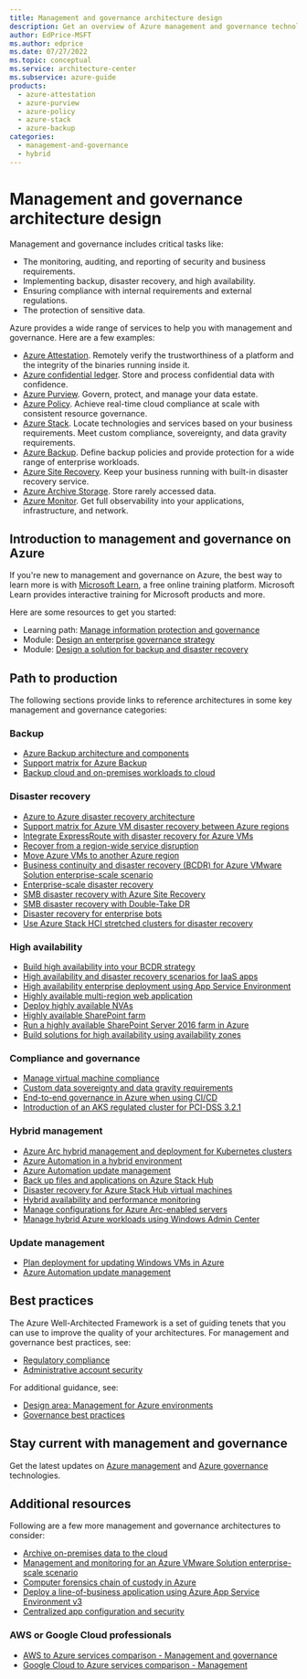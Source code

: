 ```yaml
---
title: Management and governance architecture design
description: Get an overview of Azure management and governance technologies, guidance offerings, solution ideas, and reference architectures.
author: EdPrice-MSFT
ms.author: edprice
ms.date: 07/27/2022
ms.topic: conceptual
ms.service: architecture-center
ms.subservice: azure-guide
products:
  - azure-attestation
  - azure-purview
  - azure-policy
  - azure-stack
  - azure-backup
categories:
  - management-and-governance
  - hybrid
---
```


# Management and governance architecture design

Management and governance includes critical tasks like: 
- The monitoring, auditing, and reporting of security and business requirements. 
- Implementing backup, disaster recovery, and high availability.
- Ensuring compliance with internal requirements and external regulations.
- The protection of sensitive data.

Azure provides a wide range of services to help you with management and governance. Here are a few examples:  

- [Azure Attestation](https://azure.microsoft.com/services/azure-attestation). Remotely verify the trustworthiness of a platform and the integrity of the binaries running inside it.
- [Azure confidential ledger](https://azure.microsoft.com/services/azure-confidential-ledger). Store and process confidential data with confidence.
- [Azure Purview](https://azure.microsoft.com/services/purview). Govern, protect, and manage your data estate.
- [Azure Policy](https://azure.microsoft.com/services/azure-policy). Achieve real-time cloud compliance at scale with consistent resource governance.
- [Azure Stack](https://azure.microsoft.com/products/azure-stack). Locate technologies and services based on your business requirements. Meet custom compliance, sovereignty, and data gravity requirements.
- [Azure Backup](https://azure.microsoft.com/services/backup). Define backup policies and provide protection for a wide range of enterprise workloads.
- [Azure Site Recovery](https://azure.microsoft.com/services/site-recovery). Keep your business running with built-in disaster recovery service.
- [Azure Archive Storage](https://azure.microsoft.com/services/storage/archive). Store rarely accessed data.
- [Azure Monitor](https://azure.microsoft.com/services/monitor). Get full observability into your applications, infrastructure, and network.

## Introduction to management and governance on Azure

If you're new to management and governance on Azure, the best way to learn more is with [Microsoft Learn](/learn/?WT.mc_id=learnaka), a free online training platform. Microsoft Learn provides interactive training for Microsoft products and more.

Here are some resources to get you started:

- Learning path: [Manage information protection and governance](/learn/paths/m365-compliance-information) 
- Module: [Design an enterprise governance strategy](/learn/modules/enterprise-governance)
- Module: [Design a solution for backup and disaster recovery](/learn/modules/design-solution-for-backup-disaster-recovery)

## Path to production

The following sections provide links to reference architectures in some key management and governance categories:

### Backup

- [Azure Backup architecture and components](/azure/backup/backup-architecture)
- [Support matrix for Azure Backup](/azure/backup/backup-support-matrix)
- [Backup cloud and on-premises workloads to cloud](/azure/backup/guidance-best-practices)

### Disaster recovery

- [Azure to Azure disaster recovery architecture](/azure/site-recovery/azure-to-azure-architecture)
- [Support matrix for Azure VM disaster recovery between Azure regions](/azure/site-recovery/azure-to-azure-support-matrix?toc=https%3A%2F%2Fdocs.microsoft.com%2Fazure%2Farchitecture%2Ftoc.json&bc=https%3A%2F%2Fdocs.microsoft.com%2Fazure%2Farchitecture%2Fbread%2Ftoc.json)
- [Integrate ExpressRoute with disaster recovery for Azure VMs](/azure/site-recovery/azure-vm-disaster-recovery-with-expressroute?toc=https%3A%2F%2Fdocs.microsoft.com%2Fazure%2Farchitecture%2Ftoc.json&bc=https%3A%2F%2Fdocs.microsoft.com%2Fazure%2Farchitecture%2Fbread%2Ftoc.json)
- [Recover from a region-wide service disruption](/azure/architecture/resiliency/recovery-loss-azure-region)
- [Move Azure VMs to another Azure region](/azure/site-recovery/azure-to-azure-move-overview?toc=https%3A%2F%2Fdocs.microsoft.com%2Fazure%2Farchitecture%2Ftoc.json&bc=https%3A%2F%2Fdocs.microsoft.com%2Fazure%2Farchitecture%2Fbread%2Ftoc.json)
- [Business continuity and disaster recovery (BCDR) for Azure VMware Solution enterprise-scale scenario](/azure/cloud-adoption-framework/scenarios/azure-vmware/eslz-business-continuity-and-disaster-recovery?toc=https%3A%2F%2Fdocs.microsoft.com%2Fazure%2Farchitecture%2Ftoc.json&bc=https%3A%2F%2Fdocs.microsoft.com%2Fazure%2Farchitecture%2Fbread%2Ftoc.json)
- [Enterprise-scale disaster recovery](/azure/architecture/solution-ideas/articles/disaster-recovery-enterprise-scale-dr)
- [SMB disaster recovery with Azure Site Recovery](/azure/architecture/solution-ideas/articles/disaster-recovery-smb-azure-site-recovery)
- [SMB disaster recovery with Double-Take DR](/azure/architecture/solution-ideas/articles/disaster-recovery-smb-double-take-dr)
- [Disaster recovery for enterprise bots](/azure/architecture/solution-ideas/articles/enterprise-chatbot-disaster-recovery)
- [Use Azure Stack HCI stretched clusters for disaster recovery](/azure/architecture/hybrid/azure-stack-hci-dr)

### High availability

- [Build high availability into your BCDR strategy](/azure/architecture/solution-ideas/articles/build-high-availability-into-your-bcdr-strategy)
- [High availability and disaster recovery scenarios for IaaS apps](/azure/architecture/example-scenario/infrastructure/iaas-high-availability-disaster-recovery)
- [High availability enterprise deployment using App Service Environment](/architecture/reference-architectures/enterprise-integration/ase-high-availability-deployment)
- [Highly available multi-region web application](/azure/architecture/reference-architectures/app-service-web-app/multi-region)
- [Deploy highly available NVAs](/azure/architecture/reference-architectures/dmz/nva-ha)
- [Highly available SharePoint farm](/azure/architecture/solution-ideas/articles/highly-available-sharepoint-farm)
- [Run a highly available SharePoint Server 2016 farm in Azure](/azure/architecture/reference-architectures/sharepoint)
- [Build solutions for high availability using availability zones](/azure/architecture/high-availability/building-solutions-for-high-availability)

### Compliance and governance

- [Manage virtual machine compliance](/azure/architecture/example-scenario/security/virtual-machine-compliance)
- [Custom data sovereignty and data gravity requirements](/azure/architecture/solution-ideas/articles/data-sovereignty-and-gravity)
- [End-to-end governance in Azure when using CI/CD](/azure/architecture/example-scenario/governance/end-to-end-governance-in-azure)
- [Introduction of an AKS regulated cluster for PCI-DSS 3.2.1](/azure/architecture/reference-architectures/containers/aks-pci/aks-pci-intro)

### Hybrid management

- [Azure Arc hybrid management and deployment for Kubernetes clusters](/azure/architecture/hybrid/arc-hybrid-kubernetes)
- [Azure Automation in a hybrid environment](/azure/architecture/hybrid/azure-automation-hybrid)
- [Azure Automation update management](/azure/architecture/hybrid/azure-update-mgmt)
- [Back up files and applications on Azure Stack Hub](/azure/architecture/hybrid/azure-stack-backup)
- [Disaster recovery for Azure Stack Hub virtual machines](/azure/architecture/hybrid/azure-stack-vm-disaster-recovery)
- [Hybrid availability and performance monitoring](/azure/architecture/hybrid/hybrid-perf-monitoring)
- [Manage configurations for Azure Arc-enabled servers](/azure/architecture/hybrid/azure-arc-hybrid-config)
- [Manage hybrid Azure workloads using Windows Admin Center](/azure/architecture/hybrid/hybrid-server-os-mgmt)

### Update management

- [Plan deployment for updating Windows VMs in Azure](/azure/architecture/example-scenario/wsus)
- [Azure Automation update management](/azure/architecture/hybrid/azure-update-mgmt)

## Best practices

The Azure Well-Architected Framework is a set of guiding tenets that you can use to improve the quality of your architectures. For management and governance best practices, see:

- [Regulatory compliance](/azure/architecture/framework/security/design-regulatory-compliance)
- [Administrative account security](/azure/architecture/framework/security/design-admins)

For additional guidance, see:

- [Design area: Management for Azure environments](/azure/cloud-adoption-framework/ready/landing-zone/design-area/management)
- [Governance best practices](/security/compass/governance)


## Stay current with management and governance

Get the latest updates on [Azure management](https://azure.microsoft.com/updates/?category=management-tools) and [Azure governance](https://azure.microsoft.com/updates/?query=governance%20management) technologies.

## Additional resources

Following are a few more management and governance architectures to consider: 

- [Archive on-premises data to the cloud](/azure/architecture/solution-ideas/articles/backup-archive-on-premises)
- [Management and monitoring for an Azure VMware Solution enterprise-scale scenario](/azure/cloud-adoption-framework/scenarios/azure-vmware/eslz-management-and-monitoring)
- [Computer forensics chain of custody in Azure](/azure/architecture/example-scenario/forensics)
- [Deploy a line-of-business application using Azure App Service Environment v3](/azure/architecture/example-scenario/apps/line-of-business-internal-app-service-environment-v3)
- [Centralized app configuration and security](/azure/architecture/solution-ideas/articles/appconfig-key-vault)


### AWS or Google Cloud professionals

- [AWS to Azure services comparison - Management and governance](/azure/architecture/aws-professional/services#management-and-governance)
- [Google Cloud to Azure services comparison - Management](/azure/architecture/gcp-professional/services#management)
